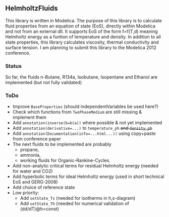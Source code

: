 ## HelmholtzFluids
This library is written in Modelica.
The purpose of this library is to calculate fluid properties from an equation of state (EoS), directly within Modelica and not from an external dll.
It supports EoS of the form f=f(T,d) meaning Helmholtz energy as a funtion of temperature and density.
In addition to all state properties, this library calculates viscosity, thermal conductivity and surface tension.
I am planning to submit this library to the Modelica 2012 conference.

### Status
So far, the fluids n-Butane, R134a, Isobutane, Isopentane and Ethanol are implemented (but not fully validated)

### ToDo
* Improve `BaseProperties` (should independentVariables be used here?)
* Check which functions from `TwoPhaseMedium` are still missing & implement them
* Add `annotation(inverse(b=b(a))` where possible & not yet implemented
* Add `annotation(derivative=...)` to `temperature_ph` ~~and `density_ph`~~
* Add `annotation(Documentation(info=...html...))` using copy+paste from conference paper
* The next fluids to be implemented are probably 
  * propane, 
  * ammonia,
  * working fluids for Organic-Rankine-Cycles.
* Add non-analytic critical terms for residual Helmholtz energy (needed for water and CO2)
* Add hyperbolic terms for ideal Helmholtz energy (used in short technical EoS and GERG-2008)
* Add choice of reference state
* Low priority:
  * Add `setState_Ts` (needed for isotherms in h,s-diagram)
  * Add `setState_Th` (needed for numerical validation of (dd/dT)@h=const)